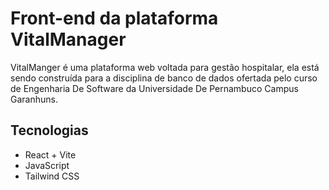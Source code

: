 # Front-end da plataforma VitalManager

VitalManger é uma plataforma web voltada para gestão hospitalar, ela está sendo construída para a disciplina de banco de dados ofertada pelo curso de Engenharia De Software da Universidade De Pernambuco Campus Garanhuns.

## Tecnologias
- React + Vite
- JavaScript
- Tailwind CSS

